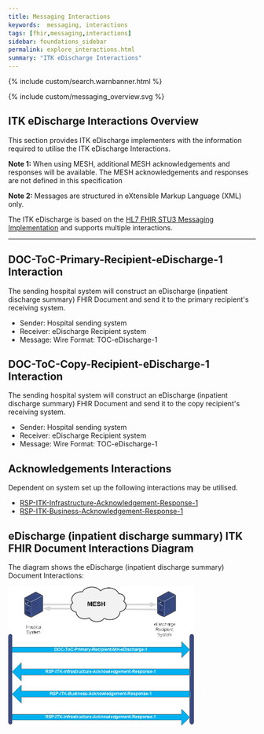 ```yaml
---
title: Messaging Interactions
keywords:  messaging, interactions
tags: [fhir,messaging,interactions]
sidebar: foundations_sidebar
permalink: explore_interactions.html
summary: "ITK eDischarge Interactions"
---
```


{% include custom/search.warnbanner.html %}

{% include custom/messaging_overview.svg %}

## ITK eDischarge Interactions Overview ##
This section provides ITK eDischarge implementers with the information required to utilise the ITK eDischarge Interactions.

**Note 1:** When using MESH, additional MESH acknowledgements and responses will be available.  The MESH acknowledgements and responses are not defined in this specification

**Note 2:** Messages are structured in eXtensible Markup Language (XML) only.

The ITK eDischarge is based on the [HL7 FHIR STU3 Messaging Implementation](http://hl7.org/fhir/messaging.html) and supports multiple interactions. 

---------
## DOC-ToC-Primary-Recipient-eDischarge-1 Interaction ##

The sending hospital system will construct an eDischarge (inpatient discharge summary) FHIR Document and send it to the primary recipient's receiving system.

- Sender: Hospital sending system
- Receiver: eDischarge Recipient system
- Message: Wire Format: TOC-eDischarge-1

## DOC-ToC-Copy-Recipient-eDischarge-1 Interaction ##

The sending hospital system will construct an eDischarge (inpatient discharge summary) FHIR Document and send it to the copy recipient's receiving system. 

- Sender: Hospital sending system
- Receiver: eDischarge Recipient system
- Message: Wire Format: TOC-eDischarge-1

## Acknowledgements Interactions ##

Dependent on system set up the following interactions may be utilised.

- [RSP-ITK-Infrastructure-Acknowledgement-Response-1](https://nhsconnect.github.io/ITK-FHIR-Messaging-Distribution/explore_interactions.html#rsp-itk-infrastructure-acknowledgement-response-1-interaction)
- [RSP-ITK-Business-Acknowledgement-Response-1](https://nhsconnect.github.io/ITK-FHIR-Messaging-Distribution/explore_interactions.html#rsp-itk-business-acknowledgement-response-1-interactions)

## eDischarge (inpatient discharge summary) ITK FHIR Document Interactions Diagram  ##

The diagram shows the eDischarge (inpatient discharge summary) Document Interactions:


<img src="images/explore/ITK-eDischarge-FHIRInteractions.png" style="width:75%;max-width: 75%;">












